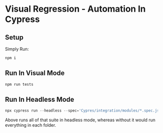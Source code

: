 # Visual Regression - Automation In Cypress

## Setup
Simply Run:
```javascript
npm i
```

## Run In Visual Mode
```javascript
npm run tests
```

## Run In Headless Mode
```javascript
npx cypress run --headless --spec='Cypres/integration/modules/*.spec.js'
```
Above runs all of that suite in headless mode, whereas without it would run everything in each folder.
